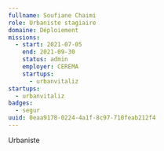 ```yaml
---
fullname: Soufiane Chaimi
role: Urbaniste stagiaire
domaine: Déploiement
missions:
  - start: 2021-07-05
    end: 2021-09-30
    status: admin
    employer: CEREMA
    startups:
      - urbanvitaliz
startups:
  - urbanvitaliz
badges:
  - segur
uuid: 0eaa9178-0224-4a1f-8c97-710feab212f4
---
```

Urbaniste